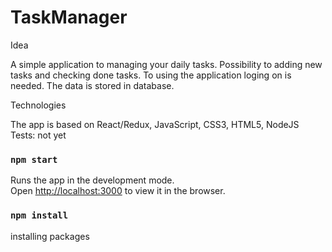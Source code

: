 # TaskManager

Idea

A simple application to managing your daily tasks.
Possibility to adding new tasks and checking done tasks.
To using the application loging on is needed.
The data is stored in database.

Technologies

The app is based on React/Redux, JavaScript, CSS3, HTML5, NodeJS
Tests: not yet

### `npm start`

Runs the app in the development mode.<br>
Open [http://localhost:3000](http://localhost:3000) to view it in the browser.

### `npm install`

installing packages
